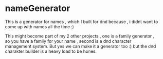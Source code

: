 # nameGenerator
This is a generator for names , which I built for dnd because , i didnt want to come up with names all the time :)

This might become part of my 2 other projects , one is a family generator , so you have a family for your name , 
second is a dnd character management system. But yes we can make it a generator too :) but the dnd charakter builder is a heavy load to be hones.
